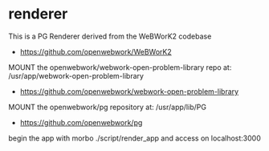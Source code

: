 # renderer
This is a PG Renderer derived from the WeBWorK2 codebase
* https://github.com/openwebwork/WeBWorK2

MOUNT the openwebwork/webwork-open-problem-library repo at:
    /usr/app/webwork-open-problem-library

* https://github.com/openwebwork/webwork-open-problem-library

MOUNT the openwebwork/pg repository at:
    /usr/app/lib/PG

* https://github.com/openwebwork/pg

begin the app with morbo ./script/render_app and access on localhost:3000
